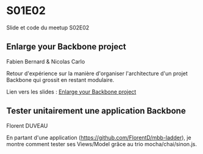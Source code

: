 S01E02
======

Slide et code du meetup S02E02

## Enlarge your Backbone project

Fabien Bernard & Nicolas Carlo

Retour d'expérience sur la manière d'organiser l'architecture d'un projet Backbone qui grossit en restant modulaire.

Lien vers les slides : [Enlarge your Backbone project](http://fr.slideshare.net/nicolascarlo1/comment-organiser-un-gros-projet-backbone)

## Tester unitairement une application Backbone

Florent DUVEAU

En partant d'une application (https://github.com/FlorentD/mbb-ladder), je montre comment tester ses Views/Model grâce au trio mocha/chai/sinon.js.
